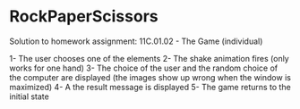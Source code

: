 # RockPaperScissors
Solution to homework assignment: 11C.01.02 - The Game (individual)

1- The user chooses one of the elements
2- The shake animation fires (only works for one hand)
3- The choice of the user and the random choice of the computer are displayed (the images show up wrong when the window is maximized)
4- A the result message is displayed
5- The game returns to the initial state
